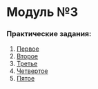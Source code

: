 # Модуль №3
### Практические задания:

1) [Первое](module_3_1.py)
2) [Второе](module_3_2.py)
3) [Третье](module_3_3.py)
4) [Четвертое](module_3_4.py)
5) [Пятое](module_3_5.py)